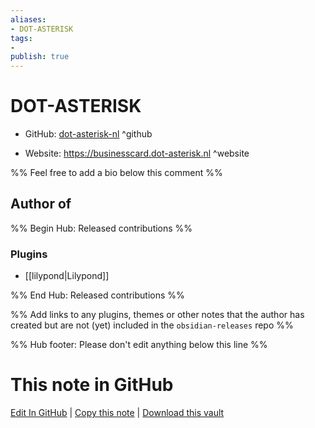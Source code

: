 ```yaml
---
aliases:
- DOT-ASTERISK
tags:
- 
publish: true
---
```


# DOT-ASTERISK

- GitHub: [dot-asterisk-nl](https://github.com/dot-asterisk-nl/) ^github
<!-- - Discord: `@` ^discord-->
- Website: <https://businesscard.dot-asterisk.nl> ^website
<!-- - [[Publish sites|Publish site]]: <https://> ^publish-->

%% Feel free to add a bio below this comment %%


## Author of

%% Begin Hub: Released contributions %%
### Plugins
- [[lilypond|Lilypond]]

%% End Hub: Released contributions %%

%% Add links to any plugins, themes or other notes that the author has created but are not (yet) included in the `obsidian-releases` repo %%

<!--
### Unlisted plugins
-->

<!--
### Others
-->

<!--
## Sponsor this author
-->

<!-- - [[GitHub sponsors]]: [Sponsor @dot-asterisk-nl on GitHub Sponsors](https://github.com/sponsors/dot-asterisk-nl) ^github-sponsor-->
<!-- - [[Buy me a coffee]]: <https://> ^buy-me-a-coffee-->
<!-- - [[PayPal]]: <https://> ^paypal-->
<!-- - [[Patreon]]: <https://> ^patreon-->

<!--
## Follow this author
-->

<!-- - [[YouTube Channels|On YouTube]]: <https://> ^youtube-->
<!-- - Twitter: <https://> ^twitter-->
<!-- - ... -->

%% Hub footer: Please don't edit anything below this line %%

# This note in GitHub

<span class="git-footer">[Edit In GitHub](https://github.dev/obsidian-community/obsidian-hub/blob/main/01%20-%20Community/People/dot-asterisk-nl.md "git-hub-edit-note") | [Copy this note](https://raw.githubusercontent.com/obsidian-community/obsidian-hub/main/01%20-%20Community/People/dot-asterisk-nl.md "git-hub-copy-note") | [Download this vault](https://github.com/obsidian-community/obsidian-hub/archive/refs/heads/main.zip "git-hub-download-vault") </span>

